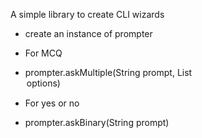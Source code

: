 A simple library to create CLI wizards

- create an instance of prompter

- For MCQ
- prompter.askMultiple(String prompt, List<Option> options)

- For yes or no
- prompter.askBinary(String prompt)